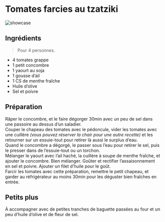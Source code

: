 # Tomates farcies au tzatziki

![showcase](http://123veggie.fr/wp-content/uploads/2015/06/tomate-850x400.jpg)

## Ingrédients

> Pour 4 personnes.

* 4 tomates grappe
* 1 petit concombre
* 1 yaourt au soja
* 1 gousse d’ail
* 1 CS de menthe fraîche
* Huile d’olive
* Sel et poivre

## Préparation

Râper le concombre, et le faire dégorger 30min avec un peu de sel dans une passoire au dessus d’un saladier.  
Couper le chapeau des tomates avec le pédoncule, vider les tomates avec une cuillère _(vous pouvez réserver la chair pour une autre recette)_ et les retourner sur un essuie-tout pour retirer là aussi le surplus d’eau.  
Quand le concombre a dégorgé, le passer sous l’eau pour retirer le sel, puis le presser dans de l’essuie-tout ou un torchon.  
Mélanger le yaourt avec l’ail haché, la cuillère à soupe de menthe fraîche, et ajouter le concombre. Bien mélanger. Goûter et rectifier l’assaisonnement en sel et poivre. Ajouter un filet d’huile pour le goût.  
Farcir les tomates avec cette préparation, remettre le petit chapeau, et garder au réfrigérateur au moins 30min pour les déguster bien fraîches en entrée.  

## Petits plus

À accompagner avec de petites tranches de baguette passées au four et un peu d’huile d’olive et de fleur de sel.
